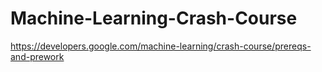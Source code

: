 # Machine-Learning-Crash-Course
https://developers.google.com/machine-learning/crash-course/prereqs-and-prework
